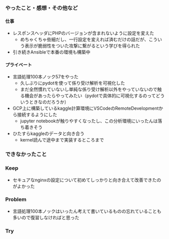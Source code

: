 ### やったこと・感想・その他など

#### 仕事

- レスポンスヘッダにPHPのバージョンが含まれないように設定を変えた
  - めちゃくちゃ些細だし、一行設定を変えれば済むだけの話だが、こういう表示が脆弱性をついた攻撃に繋がるという学びを得られた
- 引き続きAnsibleで本番の環境も構築中

#### プライベート

- 言語処理100本ノック57をやった
  - 久しぶりにpydotを使って係り受け解析を可視化した
  - まだ全然慣れていないし単純な係り受け解析以外をやっていないので触る機会があったらやってみたい（pydotで具体的に可視化するのってどういうときなのだろうか）
- GCP上に構築しているkaggle計算環境にVSCodeのRemoteDevelopmentから接続するようにした
  - jupyter notebookが触りやすくなったし、この分析環境にいったんは落ち着きそう
- ひたすらkaggleのデータと向き合う
  - kernel読んで途中まで実装するところまで

### できなかったこと



### Keep

- セキュアなnginxの設定について初めてしっかりと向き合えて改善できたのがよかった


### Problem

- 言語処理100本ノックはいったん考えて書いているものの忘れていることも多いので復習しなければと思った


### Try

